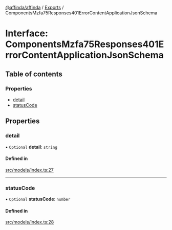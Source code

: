[@affinda/affinda](../README.md) / [Exports](../modules.md) / ComponentsMzfa75Responses401ErrorContentApplicationJsonSchema

# Interface: ComponentsMzfa75Responses401ErrorContentApplicationJsonSchema

## Table of contents

### Properties

- [detail](ComponentsMzfa75Responses401ErrorContentApplicationJsonSchema.md#detail)
- [statusCode](ComponentsMzfa75Responses401ErrorContentApplicationJsonSchema.md#statuscode)

## Properties

### detail

• `Optional` **detail**: `string`

#### Defined in

[src/models/index.ts:27](https://github.com/affinda/affinda-typescript/blob/30e5a05/src/models/index.ts#L27)

___

### statusCode

• `Optional` **statusCode**: `number`

#### Defined in

[src/models/index.ts:28](https://github.com/affinda/affinda-typescript/blob/30e5a05/src/models/index.ts#L28)
